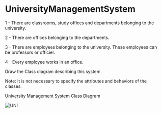 # UniversityManagementSystem
1 - There are classrooms, study offices and departments belonging to the university.

2 - There are offices belonging to the departments.

3 - There are employees belonging to the university. These employees can be professors or officier.

4 - Every employee works in an office.

Draw the Class diagram describing this system.

Note: It is not necessary to specify the attributes and behaviors of the classes.

University Management System Class Diagram


![UNİ](https://github.com/dogukanakkan/UniversityManagementSystem/assets/106824037/84a856d3-3d9d-4aaa-9df8-8833159bb83b)
